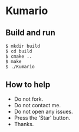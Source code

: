 # Kumario

## Build and run

    $ mkdir build
    $ cd build
    $ cmake ..
    $ make
    $ ./Kumario

## How to help

- Do not fork.
- Do not contact me.
- Do not open any issues.
- Press the 'Star' button.
- Thanks.
